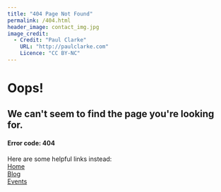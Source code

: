 ```yaml
---
title: "404 Page Not Found"
permalink: /404.html
header_image: contact_img.jpg
image_credit: 
  - Credit: "Paul Clarke"
    URL: "http://paulclarke.com"
    Licence: "CC BY-NC"
---
```


# Oops!
## We can't seem to find the page you're looking for.

#### Error code: 404

Here are some helpful links instead:  
[Home](/)  
[Blog](/blog/)  
[Events](/events/)  
